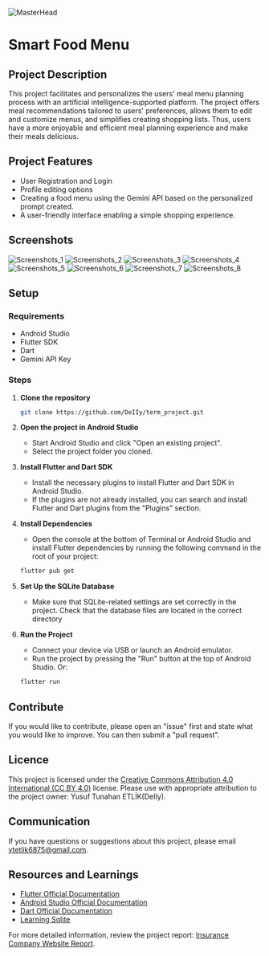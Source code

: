 ![MasterHead](https://github.com/DeIIy/term_project/blob/main/README_Folder/Gemini_Fruits_Vegetables.png)

# Smart Food Menu

## Project Description

This project facilitates and personalizes the users' meal menu planning process with an artificial intelligence-supported platform. The project offers meal recommendations tailored to users' preferences, allows them to edit and customize menus, and simplifies creating shopping lists. Thus, users have a more enjoyable and efficient meal planning experience and make their meals delicious.

## Project Features

- User Registration and Login
- Profile editing options
- Creating a food menu using the Gemini API based on the personalized prompt created.
- A user-friendly interface enabling a simple shopping experience.

## Screenshots

![Screenshots_1](https://github.com/DeIIy/term_project/blob/main/README_Folder/Register.png)  ![Screenshots_2](https://github.com/DeIIy/term_project/blob/main/README_Folder/Login.png)
![Screenshots_3](https://github.com/DeIIy/term_project/blob/main/README_Folder/Edit_Profile.png)    ![Screenshots_4](https://github.com/DeIIy/term_project/blob/main/README_Folder/Market_Page_1.png)
![Screenshots_5](https://github.com/DeIIy/term_project/blob/main/README_Folder/Market_Page_2.png)  ![Screenshots_6](https://github.com/DeIIy/term_project/blob/main/README_Folder/Market_Page_3.png)
![Screenshots_7](https://github.com/DeIIy/term_project/blob/main/README_Folder/Homepage_1.png)    ![Screenshots_8](https://github.com/DeIIy/term_project/blob/main/README_Folder/Homepage_2.png)

## Setup

### Requirements

- Android Studio
- Flutter SDK
- Dart
- Gemini API Key

### Steps

1. **Clone the repository**
    ```bash
    git clone https://github.com/DeIIy/term_project.git
    ```

2. **Open the project in Android Studio**
    - Start Android Studio and click "Open an existing project".
    - Select the project folder you cloned.

3. **Install Flutter and Dart SDK**
    - Install the necessary plugins to install Flutter and Dart SDK in Android Studio.
    - If the plugins are not already installed, you can search and install Flutter and Dart plugins from the "Plugins" section.

4. **Install Dependencies**
    - Open the console at the bottom of Terminal or Android Studio and install Flutter dependencies by running the following command in the root of your project:
    ```bash
    flutter pub get
    ```

5. **Set Up the SQLite Database**
    - Make sure that SQLite-related settings are set correctly in the project. Check that the database files are located in the correct directory

6. **Run the Project**
    - Connect your device via USB or launch an Android emulator.
    - Run the project by pressing the "Run" button at the top of Android Studio. Or:
    ```bash
    flutter run
    ```
    
## Contribute

If you would like to contribute, please open an "issue" first and state what you would like to improve. You can then submit a "pull request".


## Licence
This project is licensed under the [Creative Commons Attribution 4.0 International (CC BY 4.0)](https://creativecommons.org/licenses/by/4.0/) license. Please use with appropriate attribution to the project owner: Yusuf Tunahan ETLİK(DeIIy).

## Communication
If you have questions or suggestions about this project, please email [ytetlik6875@gmail.com](mailto:ytetlik6875@gmail.com).

## Resources and Learnings
- [Flutter Official Documentation](https://docs.flutter.dev/)
- [Android Studio Official Documentation](https://developer.android.com/develop?hl=t9r)
- [Dart Official Documentation](https://dart.dev/tools/dart-tool)
- [Learning Sqlite](https://ibrahim-kurce.medium.com/flutter-ve-sqlite-ile-todo-uygulamas%C4%B1-4b45d6268660)

For more detailed information, review the project report: [Insurance Company Website Report](https://github.com/DeIIy/term_project/blob/main/README_Folder/Bilisim_Proje_Raporu.pdf).
